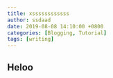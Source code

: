 ```yaml
---
title: xssssssssssss
author: ssdaad
date: 2019-08-08 14:10:00 +0800
categories: [Blogging, Tutorial]
tags: [writing]
---
```

## Heloo

